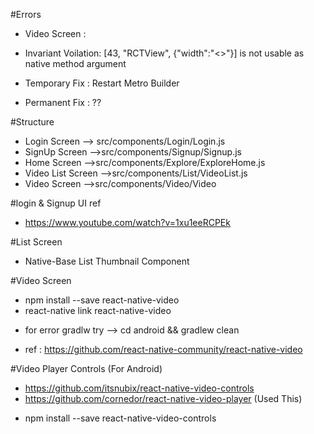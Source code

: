 #Errors

* Video Screen :

- Invariant Voilation: [43, "RCTView", {"width":"<<NaN>>"}] is not usable as native 
method argument

 - Temporary Fix : Restart Metro Builder
 - Permanent Fix : ??

#Structure

* Login Screen --> src/components/Login/Login.js
* SignUp Screen -->src/components/Signup/Signup.js
* Home Screen -->src/components/Explore/ExploreHome.js
* Video List Screen -->src/components/List/VideoList.js
* Video Screen -->src/components/Video/Video

#login & Signup UI ref
* https://www.youtube.com/watch?v=1xu1eeRCPEk

#List Screen

* Native-Base List Thumbnail Component

#Video Screen

- npm install --save react-native-video
- react-native link react-native-video

* for error gradlw try --> cd android && gradlew clean

* ref : https://github.com/react-native-community/react-native-video

#Video Player Controls (For Android)

* https://github.com/itsnubix/react-native-video-controls
* https://github.com/cornedor/react-native-video-player (Used This)

- npm install --save react-native-video-controls


